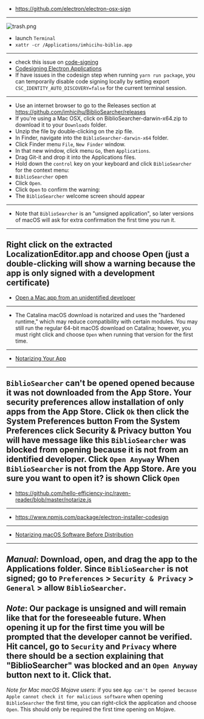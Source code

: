 * https://github.com/electron/electron-osx-sign
---------
![trash.png](https://bitbucket.org/repo/yprLRxE/images/2480692657-trasher.jpg)

* launch `Terminal`
* `xattr -cr /Applications/imhicihu-biblio.app`
---------
* check this issue on [code-signing](https://github.com/electron/electron/issues/20027)
* [Codesigning Electron Applications](http://jbavari.github.io/blog/2015/08/14/codesigning-electron-applications/)
* If have issues in the codesign step when running `yarn run package`, you can temporarily disable code signing locally by setting export `CSC_IDENTITY_AUTO_DISCOVERY=false` for the current terminal session.
---------
* Use an internet browser to go to the Releases section at https://github.com/imhicihu/BiblioSearcher/releases
* If you're using a Mac OSX, click on BiblioSearcher-darwin-x64.zip to download it to your `Downloads` folder.
* Unzip the file by double-clicking on the zip file.
* In Finder, navigate into the `BiblioSearcher-darwin-x64` folder.
* Click Finder menu `File`, `New Finder` window.
* In that new window, click menu `Go`, then `Applications`.
* Drag Git-it and drop it into the Applications files.
* Hold down the `control` key on your keyboard and click `BiblioSearcher` for the context menu:
* `BiblioSearcher` open
* Click `Open`.
* Click `Open` to confirm the warning:
* The `BiblioSearcher` welcome screen should appear

---------
* Note that `BiblioSearcher` is an "unsigned application", so later versions of macOS will ask for extra confirmation the first time you run it.

---------
Right click on the extracted LocalizationEditor.app and choose Open (just a double-clicking will show a warning because the app is only signed with a development certificate)
---------
* [Open a Mac app from an unidentified developer](https://support.apple.com/guide/mac-help/open-a-mac-app-from-an-unidentified-developer-mh40616/mac)

---------
* The Catalina macOS download is notarized and uses the "hardened runtime," which may reduce compatibility with certain modules. You may still run the regular 64-bit macOS download on Catalina; however, you must right click and choose `Open` when running that version for the first time.

---------
* [Notarizing Your App](https://samuelmeuli.com/blog/2019-12-28-notarizing-your-electron-app/)

---------
`BiblioSearcher` can't be opened opened  because it was not downloaded from the App Store.
Your security preferences allow installation of only apps from the App Store.
Click `Ok` then click the System Preferences button
From the System Preferences click Security & Privacy button
You will have message like this
`BiblioSearcher` was blocked from opening because it is not from an identified developer.
Click `Open Anyway`
When `BiblioSearcher` is not from the App Store. Are you sure you want to open it? is shown
Click `Open`
---------

* https://github.com/hello-efficiency-inc/raven-reader/blob/master/notarize.js

---------
* https://www.npmjs.com/package/electron-installer-codesign

---------
* [Notarizing macOS Software Before Distribution](https://developer.apple.com/documentation/xcode/notarizing_macos_software_before_distribution)

---------
_Manual_:
Download, open, and drag the app to the Applications folder.
Since `BiblioSearcher` is not signed; go to `Preferences` > `Security & Privacy` > `General` > allow `BiblioSearcher`.
---------
_Note_: 
Our package is unsigned and will remain like that for the foreseeable future.
When opening it up for the first time you will be prompted that the developer cannot be verified.
Hit cancel, go to `Security` and `Privacy` where there should be a section explaining that "BiblioSearcher" was blocked and an `Open Anyway` button next to it. Click that.
---------
_Note for Mac macOS Mojave users_: if you see `App can't be opened because Apple cannot check it for malicious software` when opening `BiblioSearcher` the first time, you can right-click the application and choose `Open`. This should only be required the first time opening on Mojave.